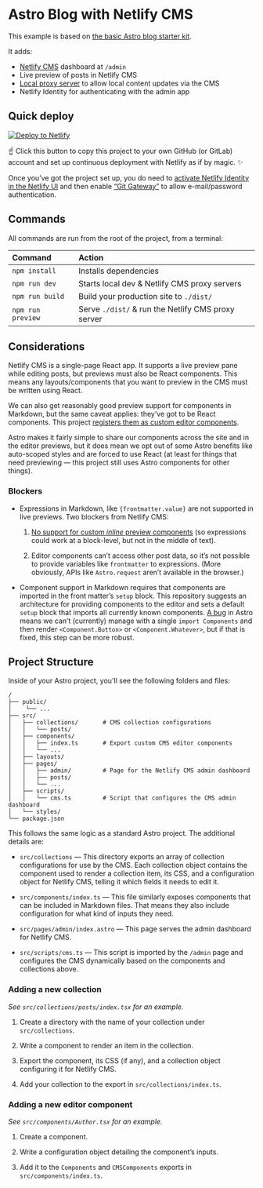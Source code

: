 # Astro Blog with Netlify CMS

This example is based on [the basic Astro blog starter kit][starter].

It adds:

- [Netlify CMS][cms] dashboard at `/admin`
- Live preview of posts in Netlify CMS
- [Local proxy server][proxy] to allow local content updates via the CMS
- Netlify Identity for authenticating with the admin app

## Quick deploy

[![Deploy to Netlify](https://www.netlify.com/img/deploy/button.svg)][deploy]

☝️ Click this button to copy this project to your own GitHub (or GitLab)
account and set up continuous deployment with Netlify as if by magic. ✨

Once you’ve got the project set up, you do need to
[activate Netlify Identity in the Netlify UI][identity] and then enable
[“Git Gateway”][gateway] to allow e-mail/password authentication.

## Commands

All commands are run from the root of the project, from a terminal:

| Command           | Action                                             |
| :---------------- | :------------------------------------------------- |
| `npm install`     | Installs dependencies                              |
| `npm run dev`     | Starts local dev & Netlify CMS proxy servers       |
| `npm run build`   | Build your production site to `./dist/`            |
| `npm run preview` | Serve `./dist/` & run the Netlify CMS proxy server |

## Considerations

Netlify CMS is a single-page React app. It supports a live preview pane while
editing posts, but previews must also be React components. This means any
layouts/components that you want to preview in the CMS must be written using
React.

We can also get reasonably good preview support for components in Markdown, but
the same caveat applies: they’ve got to be React components. This project
[registers them as custom editor components][editor-components].

Astro makes it fairly simple to share our components across the site and in the
editor previews, but it does mean we opt out of some Astro benefits like
auto-scoped styles and are forced to use React (at least for things that need
previewing — this project still uses Astro components for other things).

### Blockers

- Expressions in Markdown, like `{frontmatter.value}` are not supported in live
  previews. Two blockers from Netlify CMS:

  1. [No support for custom _inline_ preview components][cms5065] (so
     expressions could work at a block-level, but not in the middle of text).

  2. Editor components can’t access other post data, so it’s not possible to
     provide variables like `frontmatter` to expressions. (More obviously,
     APIs like `Astro.request` aren’t available in the browser.)

- Component support in Markdown requires that components are imported in the
  front matter’s `setup` block. This repository suggests an architecture for
  providing components to the editor and sets a default `setup` block that
  imports all currently known components. [A bug][astro2474] in Astro means we
  can’t (currently) manage with a single `import Components` and then render
  `<Component.Button>` or `<Component.Whatever>`, but if that is fixed, this
  step can be more robust.

## Project Structure

Inside of your Astro project, you'll see the following folders and files:

```
/
├── public/
│    └── ...
├── src/
│   ├── collections/       # CMS collection configurations
│   │   └── posts/
│   ├── components/
│   │   ├── index.ts       # Export custom CMS editor components
│   │   └── ...
│   ├── layouts/
│   ├── pages/
│   │   ├── admin/         # Page for the Netlify CMS admin dashboard
│   │   ├── posts/
│   │   └── ...
│   ├── scripts/
│   │   └── cms.ts         # Script that configures the CMS admin dashboard
│   └── styles/
└── package.json
```

This follows the same logic as a standard Astro project. The additional details
are:

- `src/collections` — This directory exports an array of collection
  configurations for use by the CMS. Each collection object contains the
  component used to render a collection item, its CSS, and a configuration
  object for Netlify CMS, telling it which fields it needs to edit it.

- `src/components/index.ts` — This file similarly exposes components that can
  be included in Markdown files. That means they also include configuration
  for what kind of inputs they need.

- `src/pages/admin/index.astro` — This page serves the admin dashboard for
  Netlify CMS.

- `src/scripts/cms.ts` — This script is imported by the `/admin` page and
  configures the CMS dynamically based on the components and collections
  above.

### Adding a new collection

_See `src/collections/posts/index.tsx` for an example._

1. Create a directory with the name of your collection under `src/collections`.

2. Write a component to render an item in the collection.

3. Export the component, its CSS (if any), and a collection object configuring
   it for Netlify CMS.

4. Add your collection to the export in `src/collections/index.ts`.

### Adding a new editor component

_See `src/components/Author.tsx` for an example._

1. Create a component.

2. Write a configuration object detailing the component’s inputs.

3. Add it to the `Components` and `CMSComponents` exports in
   `src/components/index.ts`.

[starter]: https://astro.new/blog?on=github
[cms]: https://www.staticcms.org/
[proxy]: https://www.staticcms.org/docs/local-backend
[deploy]: https://app.netlify.com/start/deploy?repository=https://github.com/delucis/astro-netlify-cms
[identity]: https://docs.netlify.com/visitor-access/identity/
[gateway]: https://docs.netlify.com/visitor-access/git-gateway/
[editor-components]: https://www.netlifycms.org/docs/custom-widgets/#registereditorcomponent
[cms5065]: https://github.com/netlify/netlify-cms/issues/5065
[astro2474]: https://github.com/withastro/astro/issues/2474
